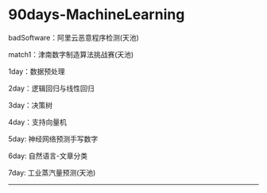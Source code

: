 # 90days-MachineLearning

badSoftware：阿里云恶意程序检测(天池)

match1：津南数字制造算法挑战赛(天池)

1day：数据预处理

2day：逻辑回归与线性回归

3day：决策树

4day：支持向量机

5day: 神经网络预测手写数字

6day: 自然语言-文章分类

7day: 工业蒸汽量预测(天池)

-------------------------
